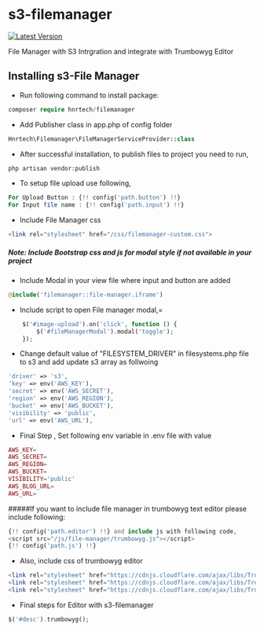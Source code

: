 # s3-filemanager

[![Latest Version](https://img.shields.io/github/release/abhishek-shah/s3-filemanager.svg?style=flat-square)](https://github.com/abhishek-shah/s3-filemanager/releases)

File Manager with S3 Intrgration and integrate with Trumbowyg Editor

## Installing s3-File Manager

- Run following command to install package: 
```php
composer require hnrtech/filemanager
```

- Add Publisher class in app.php of config folder
```php        
Hnrtech\Filemanager\FileManagerServiceProvider::class
```

- After successful installation, to publish files to project you need to run, 
```php 
php artisan vendor:publish
```

- To setup file upload use following,
```php 
For Upload Button : {!! config('path.button') !!} 
For Input file name : {!! config('path.input') !!}
```

- Include File Manager css
```php
<link rel="stylesheet" href="/css/filemanager-custom.css">
```

##### Note: Include Bootstrap css and js for modal style if not available in your project

- Include Modal in your view file where input and button are added
```php
@include('filemanager::file-manager.iframe')
```

- Include script to open File manager modal,=
```php
    $('#image-upload').on('click', function () {
        $('#fileManagerModal').modal('toggle');
    });
```    

- Change default value of "FILESYSTEM_DRIVER" in filesystems.php file to s3 and add update s3 array as follwoing
```php
'driver' => 's3',
'key' => env('AWS_KEY'),
'secret' => env('AWS_SECRET'),
'region' => env('AWS_REGION'),
'bucket' => env('AWS_BUCKET'),
'visibility' => 'public',
'url' => env('AWS_URL'),
```

- Final Step , Set following env variable in .env file with value
```php
AWS_KEY=
AWS_SECRET=
AWS_REGION=
AWS_BUCKET=
VISIBILITY='public'
AWS_BLOG_URL=
AWS_URL=
```

#####If you want to include file manager in trumbowyg text editor please include following:
```php
{!! config('path.editor') !!} and include js with following code,
<script src="/js/file-manager/trumbowyg.js"></script>
{!! config('path.js') !!}
```

- Also, include css of trumbowyg editor
```php
<link rel="stylesheet" href="https://cdnjs.cloudflare.com/ajax/libs/Trumbowyg/2.15.1/ui/trumbowyg.min.css">
<link rel="stylesheet" href="https://cdnjs.cloudflare.com/ajax/libs/Trumbowyg/2.15.1/plugins/emoji/ui/trumbowyg.emoji.min.css">
<link rel="stylesheet" href="https://cdnjs.cloudflare.com/ajax/libs/Trumbowyg/2.15.1/plugins/table/ui/trumbowyg.table.min.css">
```

- Final steps for Editor with s3-filemanager
```php
$('#desc').trumbowyg();
```


